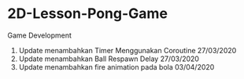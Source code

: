 # 2D-Lesson-Pong-Game
 Game Development

1. Update menambahkan Timer Menggunakan Coroutine 27/03/2020
2. Update menambahkan Ball Respawn Delay 27/03/2020
3. Update menambahkan fire animation pada bola 03/04/2020
